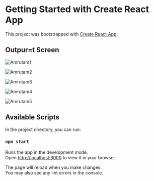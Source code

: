 # Getting Started with Create React App

This project was bootstrapped with [Create React App](https://github.com/facebook/create-react-app).

## Outpur=t Screen

 ![Amrutam1](https://github.com/Swagatika07/amrutam/assets/99073952/dfb07a00-09cc-476a-b604-bbd4b0c25143)

![Amrutam2](https://github.com/Swagatika07/amrutam/assets/99073952/fd691764-876d-41d6-ae81-36d3083792ba)

![Amrutam3](https://github.com/Swagatika07/amrutam/assets/99073952/fd175df5-0af9-4946-9965-c7ba5c7f10f8)

![Amrutam4](https://github.com/Swagatika07/amrutam/assets/99073952/41f01ee5-2105-4a40-8e5c-0f1e2a2588d2)

![Amrutam5](https://github.com/Swagatika07/amrutam/assets/99073952/b9c0c77c-b1ab-4b6c-a4cd-555dbb97c94c)









## Available Scripts

In the project directory, you can run:

### `npm start`

Runs the app in the development mode.\
Open [http://localhost:3000](http://localhost:3000) to view it in your browser.

The page will reload when you make changes.\
You may also see any lint errors in the console.

